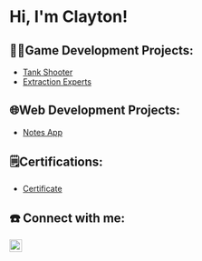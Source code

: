 <h1>Hi, I'm Clayton! <br/></h1>

<h2>👨‍💻Game Development Projects:</h2>

- [Tank Shooter](https://github.com/CDavi6/Tank-Shooter-Game)
- [Extraction Experts]()

<h2>🌐Web Development Projects:</h2>

- [Notes App](https://notes-app-chi-inky.vercel.app)

<h2>🗒️Certifications:</h2>

- [Certificate]()

<h2>☎️ Connect with me:</h2>

[<img align="left" alt="Cdavi06 | Twitter" width="22px" src="https://cdn.jsdelivr.net/npm/simple-icons@v3/icons/twitter.svg" />][twitter]

[twitter]: https://twitter.com/Cdavi06
